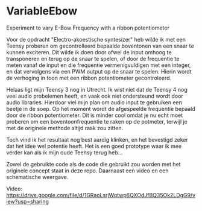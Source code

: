 # VariableEbow
Experiment to vary E-Bow Frequency with a ribbon potentiometer


Voor de opdracht "Electro-akoestische syntesizer" heb wilde ik met een Teensy proberen om gecontrolleerd bepaalde boventonen van een snaar te kunnen exciteren. Dit wilde ik doen door ofwel de input omhoog te transponeren en terug op de snaar te spelen, of door de frequentie te meten vanaf de input en die frequentie vermenigvuldigen met een integer, en dat vervolgens via een PWM output op de snaar te spelen. Hierin wordt de verhoging in toon met een ribbon potentiometer gecontroleerd.

Helaas ligt mijn Teensy 3 nog in Utrecht. Ik wist niet dat de Teensy 4 nog veel audio probelemen heeft, en vaak ook niet ondersteund wordt door audio libraries. Hierdoor viel mijn plan om audio input te gebruiken een beetje in de soep. Op het moment wordt de afgespeelde frequentie bepaald door de ribbon potentiometer. Dit is minder cool omdat je nu echt moet proberen om een boventoonfrequentie te raken op de potmeter, terwijl je met de originele methode altijd raak zou zitten.

Toch vind ik het resultaat nog best aardig klinken, en het bevestigd zeker dat het idee wel potentie heeft. Het is een goed prototype waar ik mee verder kan als ik mijn oude Teensy terug heb...

Zowel de gebruikte code als de code die gebruikt zou worden met het originele concept staat in deze repo. Daarnaast een video en een schematische weergave.

Video:
https://drive.google.com/file/d/1GRaoLsrjWqtwp6QXOdJfBQ35Ok2LDgG9/view?usp=sharing
